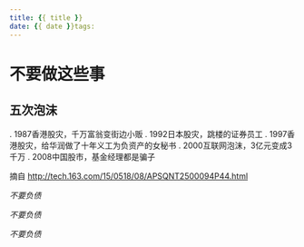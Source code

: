 ```yaml
---
title: {{ title }}
date: {{ date }}tags:
---
```

# 不要做这些事

## 五次泡沫

. 1987香港股灾，千万富翁变街边小贩
. 1992日本股灾，跳楼的证券员工
. 1997香港股灾，给华润做了十年义工为负资产的女秘书
. 2000互联网泡沫，3亿元变成3千万
. 2008中国股市，基金经理都是骗子

摘自 http://tech.163.com/15/0518/08/APSQNT2500094P44.html

*不要负债*

*不要负债*

*不要负债*
